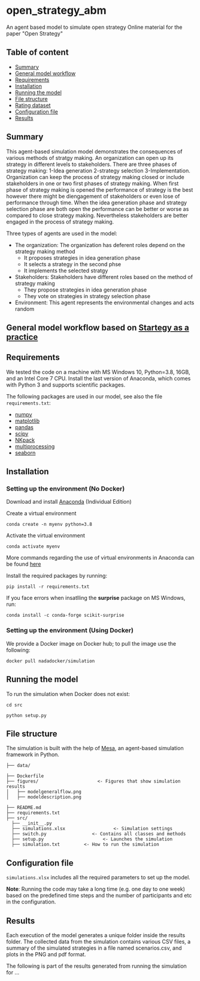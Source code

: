 # open_strategy_abm
An agent based model to simulate open strategy
Online material for the paper "Open Strategy"

## Table of content

- [Summary](#summary)
- [General model workflow](#general-model-workflow)
- [Requirements](#requirements)
- [Installation](#installation)
- [Running the model](#running-the-model)
- [File structure](#file-structure)
- [Rating dataset](#ratings-dataset)
- [Configuration file](#configuration-file)
- [Results](#results)



## Summary
This agent-based simulation model demonstrates the consequences of various methods of stratgy making. An organization can open up its strategy in different levels to stakeholders. There are three phases of strategy making: 1-Idea generation 2-strategy selection 3-Implementation. Organization can keep the process of strategy making closed or include stakeholders in one or two first phases of strategy making.
When first phase of strategy making is opened the performance of strategy is the best however there might be diengagement of stakeholders or even lose of performance through time.
When the idea generation phase and strategy selection phase are both open the performance can be better or worse as compared to close strategy making. Nevertheless stakeholders are better engaged in the process of strategy making.

Three types of agents are used in the model: 

<ul>
<li> The organization: The organization has deferent roles depend on the strategy making method
<ul>
<li> It proposes strategies in idea generation phase </li>
<li> It selects a strategy in the second phse </li>
<li> It implements the selected stratgy</li>
</ul>
</li>

<li> Stakeholders: Stakeholders have different roles based on the method of strategy making
<ul>
<li> They propose strategies in idea generation phase </li>
<li> They vote on strategies in strategy selection phase</li>
</ul>
</li>

<li>Environment: This agent represents the environmental changes and acts random </li>
</ul>

## General model workflow based on [Startegy as a practice ](https://github.com/alibanihashemi/open_strategy_abm/issues/1#issue-2069867436)

## Requirements
We tested the code on a machine with MS Windows 10, Python=3.8, 16GB, and an Intel Core 7 CPU.  Install the last version of Anaconda, which comes with Python 3 and supports scientific packages.

The following packages are used in our model, see also the file `requirements.txt`:
* [numpy](https://numpy.org/)
* [matplotlib](https://matplotlib.org/)
* [pandas](https://pandas.pydata.org/)
* [scipy](https://www.scipy.org/)
* [NKpack](https://pypi.org/project/nkpack/)
* [multiprocessing](https://docs.python.org/3/library/multiprocessing.html)
* [seaborn](https://seaborn.pydata.org/)

## Installation

### Setting up the environment (No Docker)
Download and install [Anaconda](https://www.anaconda.com/products/individual-d) (Individual Edition)

Create a virtual environment
```
conda create -n myenv python=3.8
```
Activate the virtual environment 
```
conda activate myenv
```
More commands regarding the use of virtual environments in Anaconda can be found [here](https://docs.conda.io/projects/conda/en/latest/user-guide/tasks/manage-environments.html) 

Install the required packages by running: 
```
pip install -r requirements.txt
```

If you face errors when insatlling the **surprise** package on MS Windows, run:
```
conda install -c conda-forge scikit-surprise
```
### Setting up the environment (Using Docker)
We provide a Docker image on Docker hub; to pull the image use the following:

```
docker pull nadadocker/simulation
```

## Running the model
To run the simulation when Docker does not exist: 

```
cd src
```

```python setup.py```


## File structure
The simulation is built with the help of [Mesa](https://github.com/projectmesa/mesa), an agent-based simulation framework in Python.
```
├── data/

├── Dockerfile
├── figures/                      <- Figures that show simulation results
│   ├── modelgeneralflow.png
│   ├── modeldescription.png

├── README.md
├── requirements.txt
├── src/
  ├── __init__.py
  ├── simulations.xlsx                  <- Simulation settings
  ├── switch.py                 <- Contains all classes and methods
  ├── setup.py                      <- Launches the simulation
  ├── simulation.txt         <- How to run the simulation
```


## Configuration file
`simulations.xlsx` includes all the required parameters to set up the model.


**Note**: Running the code may take a long time (e.g. one day to one week) based on the predefined time steps and the number of participants and etc in the configuration. 


## Results
Each execution of the model generates a unique folder inside the results folder. The collected data from the simulation contains various CSV files, a summary of the simulated strategies in a file named scenarios.csv, and plots in the PNG and pdf format.


The following is part of the results generated from running the simulation for ...



